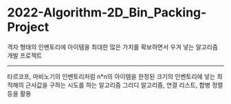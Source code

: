 # 2022-Algorithm-2D_Bin_Packing-Project
격자 형태의 인벤토리에 아이템을 최대한 많은 가치를 확보하면서 우겨 넣는 알고리즘 개발 프로젝트
<hr>
타르코프, 마비노기의 인벤토리처럼 n*n의 아이템을 한정된 크기의 인벤토리에 넣는 최적해의 근사값을 구하는 시도를 하는 알고리즘
그리디 알고리즘, 연결 리스트, 합병 정렬 등을 활용

